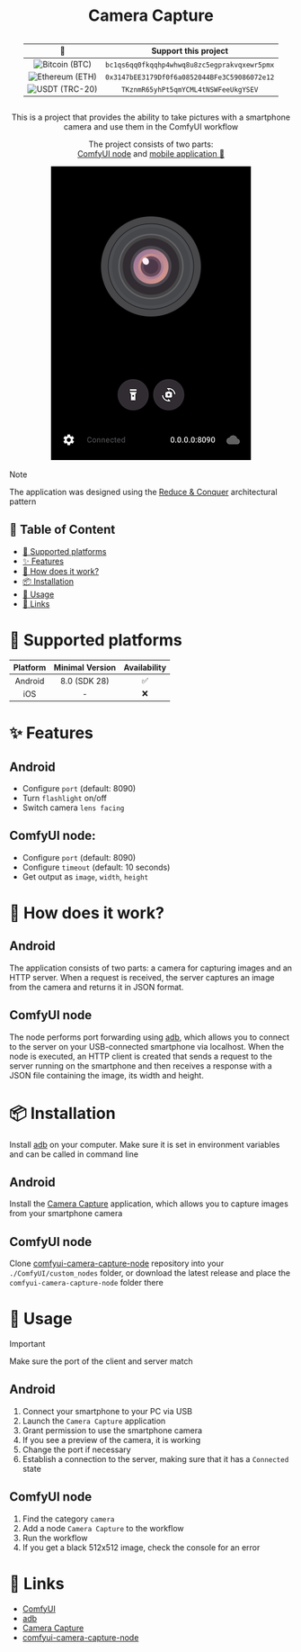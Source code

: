 <h1 align="center">Camera Capture</h1>

<div align="center" style="display: grid; justify-content: center;">

|                                                                  🌟                                                                   |                  Support this project                   |               
|:-------------------------------------------------------------------------------------------------------------------------------------:|:-------------------------------------------------------:|
|  <img src="https://raw.githubusercontent.com/ErikThiart/cryptocurrency-icons/master/32/bitcoin.png" alt="Bitcoin (BTC)" width="32"/>  | <code>bc1qs6qq0fkqqhp4whwq8u8zc5egprakvqxewr5pmx</code> | 
| <img src="https://raw.githubusercontent.com/ErikThiart/cryptocurrency-icons/master/32/ethereum.png" alt="Ethereum (ETH)" width="32"/> | <code>0x3147bEE3179Df0f6a0852044BFe3C59086072e12</code> |
|  <img src="https://raw.githubusercontent.com/ErikThiart/cryptocurrency-icons/master/32/tether.png" alt="USDT (TRC-20)" width="32"/>   |     <code>TKznmR65yhPt5qmYCML4tNSWFeeUkgYSEV</code>     |

</div>

<p align="center">This is a project that provides the ability to take pictures with a smartphone camera and use them in the ComfyUI workflow</p>
<p align="center">The project consists of two parts:
<br>
<a href="https://github.com/numq/comfyui-camera-capture-node">ComfyUI node</a>
and
<a href="https://github.com/numq/camera-capture">mobile application 📍</a>
</p>

<div align="center"><img src="media/preview.png" alt="preview"/></div>

> [!NOTE]
> The application was designed using the [Reduce & Conquer](https://github.com/numq/reduce-and-conquer) architectural
> pattern

## 📖 Table of Content

* [📱 Supported platforms](#-supported-platforms)
* [✨ Features](#-features)
* [🔧 How does it work?](#-how-does-it-work)
* [📦 Installation](#-installation)
* [🎯 Usage](#-usage)
* [🔗 Links](#-links)

# 📱 Supported platforms

| Platform | Minimal Version | Availability |
|:--------:|:---------------:|:------------:|
| Android  |  8.0 (SDK 28)   |      ✅       |
|   iOS    |        -        |      ❌       |

# ✨ Features

## Android

- Configure `port` (default: 8090)
- Turn `flashlight` on/off
- Switch camera `lens facing`

## ComfyUI node:

- Configure `port` (default: 8090)
- Configure `timeout` (default: 10 seconds)
- Get output as `image`, `width`, `height`

# 🔧 How does it work?

## Android

The application consists of two parts: a camera for capturing images and an HTTP server.
When a request is received, the server captures an image from the camera and returns it in JSON format.

## ComfyUI node

The node performs port forwarding using [adb](https://developer.android.com/tools/adb), which allows you to connect to
the server on your USB-connected
smartphone
via localhost.
When the node is executed, an HTTP client is created that sends a request to the server running on the smartphone and
then receives a response with a JSON file containing the image, its width and height.

# 📦 Installation

Install [adb](https://developer.android.com/tools/adb) on your computer. Make sure it is set in environment variables
and can be called in command line

## Android

Install the [Camera Capture](https://github.com/numq/camera-capture) application, which allows you to
capture images from your smartphone camera

## ComfyUI node

Clone [comfyui-camera-capture-node](https://github.com/numq/comfyui-camera-capture-node) repository into your
`./ComfyUI/custom_nodes` folder, or download the latest release and place the `comfyui-camera-capture-node` folder
there

# 🎯 Usage

> [!IMPORTANT]
> Make sure the port of the client and server match

## Android

1. Connect your smartphone to your PC via USB
2. Launch the `Camera Capture` application
3. Grant permission to use the smartphone camera
4. If you see a preview of the camera, it is working
5. Change the port if necessary
6. Establish a connection to the server, making sure that it has a `Connected` state

## ComfyUI node

1. Find the category `camera`
2. Add a node `Camera Capture` to the workflow
3. Run the workflow
4. If you get a black 512x512 image, check the console for an error

# 🔗 Links

- [ComfyUI](https://www.comfy.org/)
- [adb](https://developer.android.com/tools/adb)
- [Camera Capture](https://github.com/numq/camera-capture)
- [comfyui-camera-capture-node](https://github.com/numq/comfyui-camera-capture-node)